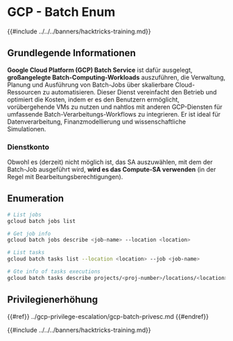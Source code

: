 # GCP - Batch Enum

{{#include ../../../banners/hacktricks-training.md}}

## Grundlegende Informationen

**Google Cloud Platform (GCP) Batch Service** ist dafür ausgelegt, **großangelegte Batch-Computing-Workloads** auszuführen, die Verwaltung, Planung und Ausführung von Batch-Jobs über skalierbare Cloud-Ressourcen zu automatisieren. Dieser Dienst vereinfacht den Betrieb und optimiert die Kosten, indem er es den Benutzern ermöglicht, vorübergehende VMs zu nutzen und nahtlos mit anderen GCP-Diensten für umfassende Batch-Verarbeitungs-Workflows zu integrieren. Er ist ideal für Datenverarbeitung, Finanzmodellierung und wissenschaftliche Simulationen.

### Dienstkonto

Obwohl es (derzeit) nicht möglich ist, das SA auszuwählen, mit dem der Batch-Job ausgeführt wird, **wird es das Compute-SA verwenden** (in der Regel mit Bearbeitungsberechtigungen). 

## Enumeration
```bash
# List jobs
gcloud batch jobs list

# Get job info
gcloud batch jobs describe <job-name> --location <location>

# List tasks
gcloud batch tasks list --location <location> --job <job-name>

# Gte info of tasks executions
gcloud batch tasks describe projects/<proj-number>/locations/<location>/jobs/<job-name>/taskGroups/<group>/tasks/<num>
```
## Privilegienerhöhung

{{#ref}}
../gcp-privilege-escalation/gcp-batch-privesc.md
{{#endref}}

{{#include ../../../banners/hacktricks-training.md}}
